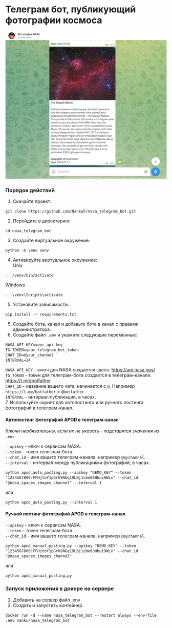 # Телеграм бот, публикующий фотографии космоса

![img.png](img.png)

### Порядок действий

1. Скачайте проект:<br>

```commandline
git clone https://github.com/NankuF/nasa_telegram_bot.git
```

2. Перейдите в директорию:

```commandline
cd nasa_telegram_bot
```
3. Создайте виртуальное окружение:<br>

```commandline
python -m venv venv
```

4. Активируйте виртуальное окружение:<br>
Unix
```commandline
. ./venv/bin/activate
```
Windows
```commandline
. .\venv\Scripts\activate
```
5. Установите зависимости:<br>

```commandline
pip install -r requirements.txt
```

5. Создайте бота, канал и добавьте бота в канал с правами администратора.<br>
6. Создайте файл `.env` и укажите следующие переменные:<br>

```text
NASA_API_KEY=your_api_key
TG_TOKEN=your_telegram_bot_token
CHAT_ID=@your_channel
INTERVAL=24
```

`NASA_API_KEY` - ключ для NASA создается здесь: https://api.nasa.gov/ <br>
`TG_TOKEN` - токен для телеграм-бота создается в телеграм-канале: https://t.me/botfather <br>
`CHAT_ID` - название вашего чата, начинается с `@`. Например `https://t.me/botfather` = `@botfather`<br>
`INTERVAL` - интервал публикации, в часах.<br>
7. Используйте скрипт для автопостинга или ручного постинга фотографий в телеграм-канал.<br>

#### Автопостинг фотографий APOD в телеграм-канал
*Ключи необязательны, если их не указать - подставятся значения из `.env`*

`--apikey` - ключ к сервисам NASA.<br>
`--token` - токен телеграм-бота.<br>
`--chat_id` - имя вашего телеграм-канала, например ``@mychannel``.<br>
`--interval` - интервал между публикациями фотографий, в часах.<br>

```commandline
python apod_auto_posting.py --apikey "DEMO_KEY" --token "1234567800:FFHjtoY1pGrk9NGq19LBj1cbe08Hbui9WLx" --chat_id "@nasa_spacex_images_channel" --interval 1 
```
или
```commandline
python apod_auto_posting.py --interval 1 
```

#### Ручной постинг фотографий APOD в телеграм-канал

`--apikey` - ключ к сервисам NASA.<br>
`--token` - токен телеграм-бота.<br>
`--chat_id` - имя вашего телеграм-канала, например ``@mychannel``.<br>

```commandline
python apod_manual_posting.py --apikey "DEMO_KEY" --token "1234567800:FFHjtoY1pGrk9NGq19LBj1cbe08Hbui9WLx" --chat_id "@nasa_spacex_images_channel"
```
или
```commandline
python apod_manual_posting.py
```

### Запуск приложения в докере на сервере
1. Добавить на сервер файл .env
2. Создать и запустить контейнер 
```commandline
docker run -d --name nasa_telegram_bot --restart always --env-file .env nanku/nasa_telegram_bot
```


